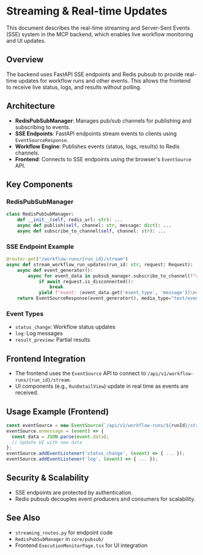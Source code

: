 # Streaming & Real-time Updates

This document describes the real-time streaming and Server-Sent Events (SSE) system in the MCP backend, which enables live workflow monitoring and UI updates.

## Overview

The backend uses FastAPI SSE endpoints and Redis pubsub to provide real-time updates for workflow runs and other events. This allows the frontend to receive live status, logs, and results without polling.

## Architecture

- **RedisPubSubManager**: Manages pub/sub channels for publishing and subscribing to events.
- **SSE Endpoints**: FastAPI endpoints stream events to clients using `EventSourceResponse`.
- **Workflow Engine**: Publishes events (status, logs, results) to Redis channels.
- **Frontend**: Connects to SSE endpoints using the browser's `EventSource` API.

## Key Components

### RedisPubSubManager

```python
class RedisPubSubManager:
    def __init__(self, redis_url: str): ...
    async def publish(self, channel: str, message: dict): ...
    async def subscribe_to_channel(self, channel: str): ...
```

### SSE Endpoint Example

```python
@router.get("/workflow-runs/{run_id}/stream")
async def stream_workflow_run_updates(run_id: str, request: Request):
    async def event_generator():
        async for event_data in pubsub_manager.subscribe_to_channel(f"workflow_run_events:{run_id}"):
            if await request.is_disconnected():
                break
            yield f"event: {event_data.get('event_type', 'message')}\ndata: {json.dumps(event_data.get('payload', {}))}\n\n"
    return EventSourceResponse(event_generator(), media_type="text/event-stream")
```

### Event Types

- `status_change`: Workflow status updates
- `log`: Log messages
- `result_preview`: Partial results

## Frontend Integration

- The frontend uses the `EventSource` API to connect to `/api/v1/workflow-runs/{run_id}/stream`.
- UI components (e.g., `RunDetailView`) update in real time as events are received.

## Usage Example (Frontend)

```javascript
const eventSource = new EventSource(`/api/v1/workflow-runs/${runId}/stream`);
eventSource.onmessage = (event) => {
  const data = JSON.parse(event.data);
  // Update UI with new data
};
eventSource.addEventListener('status_change', (event) => { ... });
eventSource.addEventListener('log', (event) => { ... });
```

## Security & Scalability

- SSE endpoints are protected by authentication.
- Redis pubsub decouples event producers and consumers for scalability.

## See Also

- `streaming_routes.py` for endpoint code
- `RedisPubSubManager` in `core/pubsub/`
- Frontend `ExecutionMonitorPage.tsx` for UI integration
